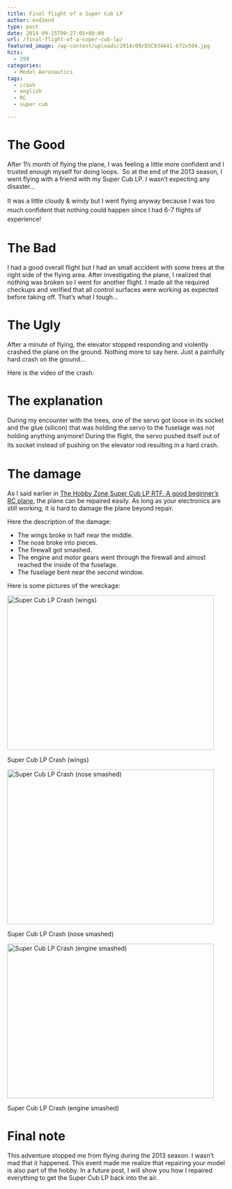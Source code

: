 ```yaml
---
title: Final flight of a Super Cub LP
author: end2end
type: post
date: 2014-09-15T00:27:05+00:00
url: /final-flight-of-a-super-cub-lp/
featured_image: /wp-content/uploads/2014/09/DSC034641-672x504.jpg
hits:
  - 299
categories:
  - Model Aeronautics
tags:
  - crash
  - english
  - RC
  - super cub

---
```

# <span id="The_Good">The Good</span>

After 1½ month of flying the plane, I was feeling a little more confident and I trusted enough myself for doing loops.  So at the end of the 2013 season, I went flying with a friend with my Super Cub LP. I wasn&#8217;t expecting any disaster&#8230;  
<!--more-->

<span style="line-height: 1.5;">It was a little cloudy & windy but I went flying anyway because I was too much confident that nothing could </span>happen since I had 6-7 flights of experience!<span style="line-height: 1.5;"><br /> </span>

# <span id="The_Bad">The Bad</span>

I had a good overall flight but I had an small accident with some trees at the right side of the flying area. After investigating the plane, I realized that nothing was broken so I went for another flight. I made all the required checkups and verified that all control surfaces were working as expected before taking off. That&#8217;s what I tough&#8230;

# <span id="The_Ugly">The Ugly</span>

After a minute of flying, the elevator stopped responding and violently crashed the plane on the ground. Nothing more to say here. Just a painfully hard crash on the ground&#8230;

Here is the video of the crash:



# <span id="The_explanation">The explanation</span>

During my encounter with the trees, one of the servo got loose in its socket and the glue (silicon) that was holding the servo to the fuselage was not holding anything anymore! During the flight, the servo <span style="line-height: 1.5;">pushed itself</span><span style="line-height: 1.5;"> </span><span style="line-height: 1.5;">out of its socket instead of pushing on the elevator rod resulting in a hard crash.</span>

# <span id="The_damage">The damage</span>

As I said earlier in [The Hobby Zone Super Cub LP RTF. A good beginner’s RC plane][1], the plane can be repaired easily. As long as your electronics are still working, it is hard to damage the plane beyond repair.

Here the description of the damage:

  * The wings broke in half near the middle.
  * The nose broke into pieces.
  * The firewall got smashed.
  * The engine and motor gears went through the firewall and almost reached the inside of the fuselage.
  * The fuselage bent near the second window.

Here is some pictures of the wreckage:

<div id="attachment_387" style="width: 484px" class="wp-caption aligncenter">
  <a href="http://www.end2endzone.com/wp-content/uploads/2014/09/DSC034641.jpg"><img aria-describedby="caption-attachment-387" loading="lazy" class="size-large wp-image-387" src="http://www.end2endzone.com/wp-content/uploads/2014/09/DSC034641-1024x768.jpg" alt="Super Cub LP Crash (wings)" width="474" height="355" srcset="http://www.end2endzone.com/wp-content/uploads/2014/09/DSC034641-1024x768.jpg 1024w, http://www.end2endzone.com/wp-content/uploads/2014/09/DSC034641-150x113.jpg 150w, http://www.end2endzone.com/wp-content/uploads/2014/09/DSC034641-300x225.jpg 300w, http://www.end2endzone.com/wp-content/uploads/2014/09/DSC034641.jpg 1440w, http://www.end2endzone.com/wp-content/uploads/2014/09/DSC034641-672x504.jpg 672w" sizes="(max-width: 474px) 100vw, 474px" /></a>
  
  <p id="caption-attachment-387" class="wp-caption-text">
    Super Cub LP Crash (wings)
  </p>
</div>

<div id="attachment_393" style="width: 484px" class="wp-caption aligncenter">
  <a href="http://www.end2endzone.com/wp-content/uploads/2014/09/DSC03466.jpg"><img aria-describedby="caption-attachment-393" loading="lazy" class="size-large wp-image-393" src="http://www.end2endzone.com/wp-content/uploads/2014/09/DSC03466-1024x768.jpg" alt="Super Cub LP Crash (nose smashed)" width="474" height="355" srcset="http://www.end2endzone.com/wp-content/uploads/2014/09/DSC03466-1024x768.jpg 1024w, http://www.end2endzone.com/wp-content/uploads/2014/09/DSC03466-150x113.jpg 150w, http://www.end2endzone.com/wp-content/uploads/2014/09/DSC03466-300x225.jpg 300w, http://www.end2endzone.com/wp-content/uploads/2014/09/DSC03466.jpg 1440w, http://www.end2endzone.com/wp-content/uploads/2014/09/DSC03466-672x504.jpg 672w" sizes="(max-width: 474px) 100vw, 474px" /></a>
  
  <p id="caption-attachment-393" class="wp-caption-text">
    Super Cub LP Crash (nose smashed)
  </p>
</div>

<div id="attachment_394" style="width: 484px" class="wp-caption aligncenter">
  <a href="http://www.end2endzone.com/wp-content/uploads/2014/09/DSC03468.jpg"><img aria-describedby="caption-attachment-394" loading="lazy" class="size-large wp-image-394" src="http://www.end2endzone.com/wp-content/uploads/2014/09/DSC03468-1024x768.jpg" alt="Super Cub LP Crash (engine smashed)" width="474" height="355" srcset="http://www.end2endzone.com/wp-content/uploads/2014/09/DSC03468-1024x768.jpg 1024w, http://www.end2endzone.com/wp-content/uploads/2014/09/DSC03468-150x113.jpg 150w, http://www.end2endzone.com/wp-content/uploads/2014/09/DSC03468-300x225.jpg 300w, http://www.end2endzone.com/wp-content/uploads/2014/09/DSC03468.jpg 1440w, http://www.end2endzone.com/wp-content/uploads/2014/09/DSC03468-672x504.jpg 672w" sizes="(max-width: 474px) 100vw, 474px" /></a>
  
  <p id="caption-attachment-394" class="wp-caption-text">
    Super Cub LP Crash (engine smashed)
  </p>
</div>

# <span id="Final_note">Final note</span>

This adventure stopped me from flying during the 2013 season. I wasn&#8217;t mad that it happened. This event made me realize that repairing your model is also part of the hobby. In a future post, I will show you how I repaired everything to get the Super Cub LP back into the air.

 [1]: /the-hobby-zone-super-cub-lp-rtf-a-good-beginners-rc-plane/
